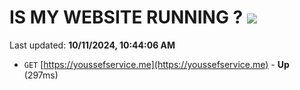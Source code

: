 # IS MY WEBSITE RUNNING ? [![](https://img.shields.io/static/v1?label=Sponsor&message=%E2%9D%A4&logo=GitHub&color=%23fe8e86)](https://github.com/sponsors/Youssef-Lehmam)

Last updated: **10/11/2024, 10:44:06 AM**

- `GET` [https://youssefservice.me](https://youssefservice.me) - **Up** (297ms)
